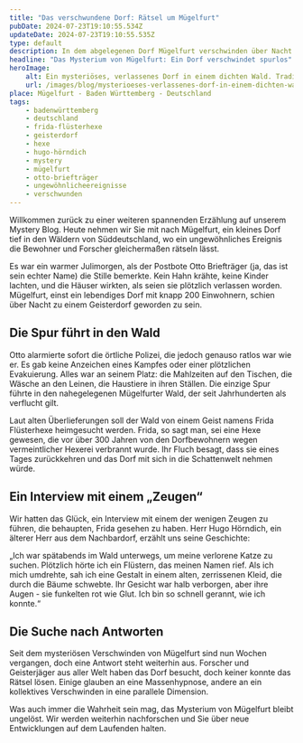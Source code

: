 ```yaml
---
title: "Das verschwundene Dorf: Rätsel um Mügelfurt"
pubDate: 2024-07-23T19:10:55.534Z
updateDate: 2024-07-23T19:10:55.535Z
type: default
description: In dem abgelegenen Dorf Mügelfurt verschwinden über Nacht alle Bewohner spurlos. Die einzige Spur führt zu einem geheimnisvollen Wald.
headline: "Das Mysterium von Mügelfurt: Ein Dorf verschwindet spurlos"
heroImage:
    alt: Ein mysteriöses, verlassenes Dorf in einem dichten Wald. Traditionelle deutsche Häuser stehen mit leicht geöffneten Türen, und dichte Nebelschwaden bedecken das Gebiet, was ihm eine geisterhafte Atmosphäre verleiht. Im Hintergrund erhebt sich ein dunkler, unheimlicher Wald mit Schatten, die an eine geisterhafte Gestalt erinnern. Die gesamte Szenerie wirkt dunkel und geheimnisvoll, passend zu einem übernatürlichen Ereignis.
    url: /images/blog/mysterioeses-verlassenes-dorf-in-einem-dichten-wald.webp
place: Mügelfurt - Baden Württemberg - Deutschland
tags:
    - badenwürttemberg
    - deutschland
    - frida-flüsterhexe
    - geisterdorf
    - hexe
    - hugo-hörndich
    - mystery
    - mügelfurt
    - otto-briefträger
    - ungewöhnlicheereignisse
    - verschwunden
---
```


Willkommen zurück zu einer weiteren spannenden Erzählung auf unserem Mystery Blog. Heute nehmen wir Sie mit nach Mügelfurt, ein kleines Dorf tief in den Wäldern von Süddeutschland, wo ein ungewöhnliches Ereignis die Bewohner und Forscher gleichermaßen rätseln lässt.

Es war ein warmer Julimorgen, als der Postbote Otto Briefträger (ja, das ist sein echter Name) die Stille bemerkte. Kein Hahn krähte, keine Kinder lachten, und die Häuser wirkten, als seien sie plötzlich verlassen worden. Mügelfurt, einst ein lebendiges Dorf mit knapp 200 Einwohnern, schien über Nacht zu einem Geisterdorf geworden zu sein.

## Die Spur führt in den Wald

Otto alarmierte sofort die örtliche Polizei, die jedoch genauso ratlos war wie er. Es gab keine Anzeichen eines Kampfes oder einer plötzlichen Evakuierung. Alles war an seinem Platz: die Mahlzeiten auf den Tischen, die Wäsche an den Leinen, die Haustiere in ihren Ställen. Die einzige Spur führte in den nahegelegenen Mügelfurter Wald, der seit Jahrhunderten als verflucht gilt.

Laut alten Überlieferungen soll der Wald von einem Geist namens Frida Flüsterhexe heimgesucht werden. Frida, so sagt man, sei eine Hexe gewesen, die vor über 300 Jahren von den Dorfbewohnern wegen vermeintlicher Hexerei verbrannt wurde. Ihr Fluch besagt, dass sie eines Tages zurückkehren und das Dorf mit sich in die Schattenwelt nehmen würde.

## Ein Interview mit einem „Zeugen“

Wir hatten das Glück, ein Interview mit einem der wenigen Zeugen zu führen, die behaupten, Frida gesehen zu haben. Herr Hugo Hörndich, ein älterer Herr aus dem Nachbardorf, erzählt uns seine Geschichte:

„Ich war spätabends im Wald unterwegs, um meine verlorene Katze zu suchen. Plötzlich hörte ich ein Flüstern, das meinen Namen rief. Als ich mich umdrehte, sah ich eine Gestalt in einem alten, zerrissenen Kleid, die durch die Bäume schwebte. Ihr Gesicht war halb verborgen, aber ihre Augen - sie funkelten rot wie Glut. Ich bin so schnell gerannt, wie ich konnte.“

## Die Suche nach Antworten

Seit dem mysteriösen Verschwinden von Mügelfurt sind nun Wochen vergangen, doch eine Antwort steht weiterhin aus. Forscher und Geisterjäger aus aller Welt haben das Dorf besucht, doch keiner konnte das Rätsel lösen. Einige glauben an eine Massenhypnose, andere an ein kollektives Verschwinden in eine parallele Dimension.

Was auch immer die Wahrheit sein mag, das Mysterium von Mügelfurt bleibt ungelöst. Wir werden weiterhin nachforschen und Sie über neue Entwicklungen auf dem Laufenden halten.
